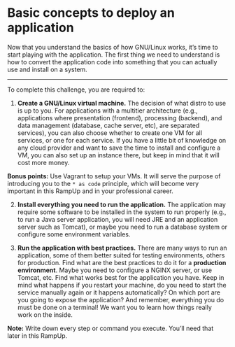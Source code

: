 # Basic concepts to deploy an application 

Now that you understand the basics of how GNU/Linux works, it’s time to start playing with the application. The first thing we need to understand is how to convert the application code into something that you can actually use and install on a system. 

---
To complete this challenge, you are required to: 

1. **Create a GNU/Linux virtual machine.** The decision of what distro to use is up to you. For applications with a multitier architecture (e.g., applications where presentation (frontend), processing (backend), and data management (database, cache server, etc), are separated services), you can also choose whether to create one VM for all services, or one for each service. If you have a little bit of knowledge on any cloud provider and want to save the time to install and configure a VM, you can also set up an instance there, but keep in mind that it will cost more money. 

**Bonus points:** Use Vagrant to setup your VMs. It will serve the purpose of introducing you to the `* as code` principle, which will become very important in this RampUp and in your professional career. 

2. **Install everything you need to run the application.** The application may require some software to be installed in the system to run properly (e.g., to run a Java server application, you will need JRE and an application server such as Tomcat), or maybe you need to run a database system or configure some environment variables. 


3. **Run the application with best practices.** There are many ways to run an application, some of them better suited for testing environments, others for production.  Find what are the best practices to do it for a **production environment**. Maybe you need to configure a NGINX server, or use Tomcat, etc. Find what works best for the application you have. Keep in mind what happens if you restart your machine, do you need to start the service manually again or it happens automatically? On which port are you going to expose the application? And remember, everything you do must be done on a terminal! We want you to learn how things really work on the inside. 

**Note:** Write down every step or command you execute. You’ll need that later in this RampUp. 
